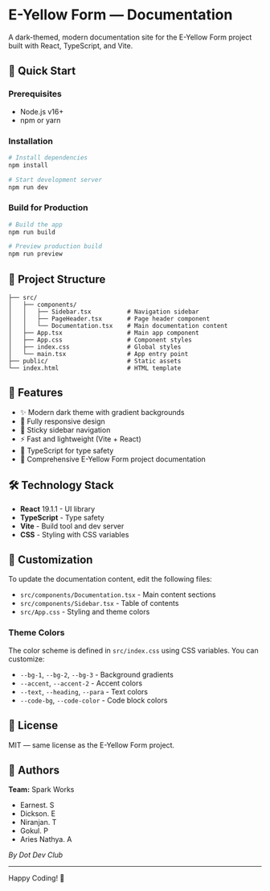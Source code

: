 # E-Yellow Form — Documentation

A dark-themed, modern documentation site for the E-Yellow Form project built with React, TypeScript, and Vite.

## 🚀 Quick Start

### Prerequisites
- Node.js v16+ 
- npm or yarn

### Installation

```bash
# Install dependencies
npm install

# Start development server
npm run dev
```

### Build for Production

```bash
# Build the app
npm run build

# Preview production build
npm run preview
```

## 📁 Project Structure

```
├── src/
│   ├── components/
│   │   ├── Sidebar.tsx          # Navigation sidebar
│   │   ├── PageHeader.tsx       # Page header component
│   │   └── Documentation.tsx    # Main documentation content
│   ├── App.tsx                  # Main app component
│   ├── App.css                  # Component styles
│   ├── index.css                # Global styles
│   └── main.tsx                 # App entry point
├── public/                      # Static assets
└── index.html                   # HTML template
```

## 🎨 Features

- ✨ Modern dark theme with gradient backgrounds
- 📱 Fully responsive design
- 🧭 Sticky sidebar navigation
- ⚡ Fast and lightweight (Vite + React)
- 🔧 TypeScript for type safety
- 📖 Comprehensive E-Yellow Form project documentation

## 🛠️ Technology Stack

- **React** 19.1.1 - UI library
- **TypeScript** - Type safety
- **Vite** - Build tool and dev server
- **CSS** - Styling with CSS variables

## 📝 Customization

To update the documentation content, edit the following files:
- `src/components/Documentation.tsx` - Main content sections
- `src/components/Sidebar.tsx` - Table of contents
- `src/App.css` - Styling and theme colors

### Theme Colors

The color scheme is defined in `src/index.css` using CSS variables. You can customize:

- `--bg-1`, `--bg-2`, `--bg-3` - Background gradients
- `--accent`, `--accent-2` - Accent colors
- `--text`, `--heading`, `--para` - Text colors
- `--code-bg`, `--code-color` - Code block colors

## 📄 License

MIT — same license as the E-Yellow Form project.

## 👥 Authors

**Team:** Spark Works
- Earnest. S
- Dickson. E
- Niranjan. T
- Gokul. P
- Aries Nathya. A

*By Dot Dev Club*

---

Happy Coding! 🚀